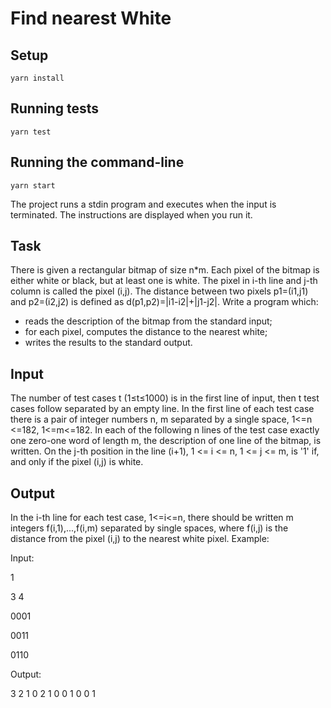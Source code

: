 # Find nearest White
## Setup
``yarn install``
## Running tests
``yarn test``
## Running the command-line
``yarn start``

The project runs a stdin program and executes when the input is terminated. The instructions are displayed when you run it.

## Task
There is given a rectangular bitmap of size n*m. Each pixel of the bitmap is either white or
black, but at least one is white. The pixel in i-th line and j-th column is called the pixel (i,j). The
distance between two pixels p1=(i1,j1) and p2=(i2,j2) is defined as d(p1,p2)=|i1-i2|+|j1-j2|.
Write a program which:
- reads the description of the bitmap from the standard input;
- for each pixel, computes the distance to the nearest white;
- writes the results to the standard output.
## Input
  The number of test cases t (1≤t≤1000) is in the first line of input, then t test cases follow
  separated by an empty line. In the first line of each test case there is a pair of integer numbers
  n, m separated by a single space, 1<=n <=182, 1<=m<=182. In each of the following n lines of
  the test case exactly one zero-one word of length m, the description of one line of the bitmap, is
  written. On the j-th position in the line (i+1), 1 <= i <= n, 1 <= j <= m, is '1' if, and only if the pixel
  (i,j) is white.
## Output
  In the i-th line for each test case, 1<=i<=n, there should be written m integers f(i,1),...,f(i,m)
  separated by single spaces, where f(i,j) is the distance from the pixel (i,j) to the nearest white
  pixel. Example:
  
 Input:
 
  1
  
  3 4
  
  0001
  
  0011
  
  0110

Output:

3 2 1 0
2 1 0 0
1 0 0 1
